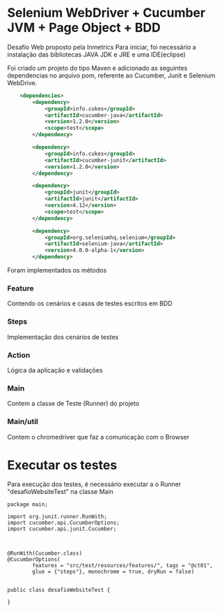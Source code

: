 Selenium WebDriver + Cucumber JVM + Page Object + BDD
=================

Desafio Web proposto pela Inmetrics
Para iniciar, foi necessário a instalação das bibliotecas JAVA JDK e JRE e uma IDE(eclipse)

Foi criado um projeto do tipo Maven e adicionado as seguintes dependencias no arquivo pom, referente ao Cucumber, Junit e Selenium WebDrive.
```xml
	<dependencies>
		<dependency>
			<groupId>info.cukes</groupId>
			<artifactId>cucumber-java</artifactId>
			<version>1.2.0</version>
			<scope>test</scope>
		</dependency>

		<dependency>
			<groupId>info.cukes</groupId>
			<artifactId>cucumber-junit</artifactId>
			<version>1.2.0</version>
		</dependency>

		<dependency>
			<groupId>junit</groupId>
			<artifactId>junit</artifactId>
			<version>4.12</version>
			<scope>test</scope>
		</dependency>

		<dependency>
			<groupId>org.seleniumhq.selenium</groupId>
			<artifactId>selenium-java</artifactId>
			<version>4.0.0-alpha-1</version>
		</dependency>
```
Foram implementados os métodos

### Feature 
Contendo os cenários e casos de testes escritos em BDD

### Steps 
Implementação dos cenários de testes 

### Action 
Lógica da aplicação e validações 

### Main 
Contem a classe de Teste (Runner) do projeto

### Main/util
Contem o chromedriver que faz a comunicação com o Browser

Executar os testes
=================
Para execução dos testes, é necessário executar a o Runner "desafioWebsiteTest" na classe Main 
```
package main;

import org.junit.runner.RunWith;
import cucumber.api.CucumberOptions;
import cucumber.api.junit.Cucumber;



@RunWith(Cucumber.class)
@CucumberOptions(
		features = "src/test/resources/features/", tags = "@ct01",  
		glue = {"steps"}, monochrome = true, dryRun = false)


public class desafioWebsiteTest {
	
}

